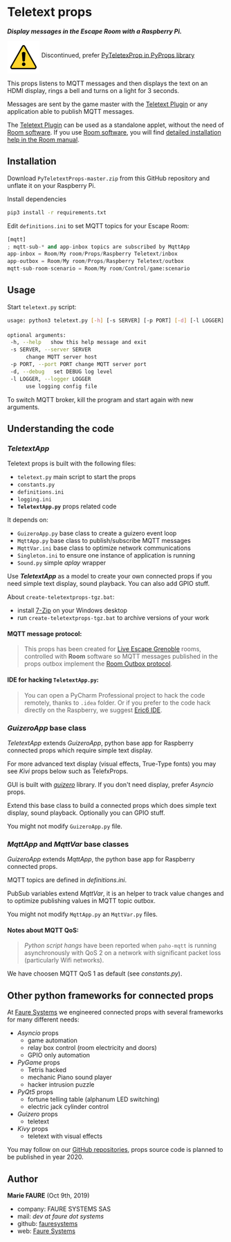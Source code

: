 ﻿# Teletext props
***Display messages in the Escape Room with a Raspberry Pi.***

<img src="warning.png" alt="Smiley face" height="75" width="75" align="middle"> Discontinued, prefer [PyTeletexProp in PyProps library](https://github.com/xcape-io/PyProps/tree/master/GuizeroProp/PyTeletextProp)

This props listens to MQTT messages and then displays the text on an HDMI display, rings a bell and turns on a light for 3 seconds.

Messages are sent by the game master with the [Teletext Plugin](https://github.com/fauresystems/TeletextPlugin) or any application able to publish MQTT messages.

The [Teletext Plugin](https://github.com/fauresystems/TeletextPlugin) can be used as a standalone applet, without the need of <a href="https://xcape.io/go/room" target="_blank">Room software</a>. If you use <a href="https://xcape.io/go/room" target="_blank">Room software</a>, you will find <a href="https://xcape.io/public/documentation/en/room/AddaRaspberrypropsTeletext.html" target="_blank">detailed installation help in the Room manual</a>.


## Installation
Download `PyTeletextProps-master.zip` from this GitHub repository and unflate it on your Raspberry Pi.

Install dependencies
```bash
pip3 install -r requirements.txt
```

Edit `definitions.ini` to set MQTT topics for your Escape Room:
```python
[mqtt]
; mqtt-sub-* and app-inbox topics are subscribed by MqttApp
app-inbox = Room/My room/Props/Raspberry Teletext/inbox
app-outbox = Room/My room/Props/Raspberry Teletext/outbox
mqtt-sub-room-scenario = Room/My room/Control/game:scenario
``` 


## Usage
Start `teletext.py` script:

```bash
usage: python3 teletext.py [-h] [-s SERVER] [-p PORT] [-d] [-l LOGGER]

optional arguments:
 -h, --help   show this help message and exit
 -s SERVER, --server SERVER
      change MQTT server host
 -p PORT, --port PORT change MQTT server port
 -d, --debug   set DEBUG log level
 -l LOGGER, --logger LOGGER
      use logging config file
```

To switch MQTT broker, kill the program and start again with new arguments.


## Understanding the code

### *TeletextApp*
Teletext props is built with the following files:
* `teletext.py` main script to start the props
* `constants.py`
* `definitions.ini`
* `logging.ini`
* __`TeletextApp.py`__ props related code

It depends on:
* `GuizeroApp.py` base class to create a guizero event loop
* `MqttApp.py` base class to publish/subscribe MQTT messages
* `MqttVar.ini` base class to optimize network communications
* `Singleton.ini` to ensure one instance of application is running
* `Sound.py` simple *aplay* wrapper

Use ***TeletextApp*** as a model to create your own connected props if you need simple text display, sound playback. You can also add GPIO stuff.

About `create-teletextprops-tgz.bat`:
* install <a href="https://www.7-zip.org/" target="_blank">7-Zip</a> on your Windows desktop
* run `create-teletextprops-tgz.bat` to archive versions of your work

#### MQTT message protocol:
> This props has been created for [Live Escape Grenoble](https://www.live-escape.net/) rooms, controlled with **Room** software so MQTT messages published in the props outbox implement the <a href="https://github.com/fauresystems/TeletextProps/blob/master/PROTOCOL.md" target="_blank">Room Outbox protocol</a>.

#### IDE for hacking `TeletextApp.py`:
> You can open a PyCharm Professional project to hack the code remotely, thanks to `.idea` folder. Or if you prefer to the code hack directly on the Raspberry, we suggest <a href="https://eric-ide.python-projects.org/" target="_blank">Eric6 IDE</a>. 


### *GuizeroApp* base class
*TeletextApp* extends *GuizeroApp*, python base app for Raspberry connected props which require simple text display. 

For more advanced text display (visual effects, True-Type fonts) you may see *Kivi* props below such as TelefxProps.

GUI is built with *<a href="https://lawsie.github.io/guizero/" target="_blank">guizero</a>* library. If you don't need display, prefer *Asyncio* props.

Extend this base class to build a connected props which does simple text display, sound playback. Optionally you can GPIO stuff.

You might not modify `GuizeroApp.py` file.


### *MqttApp* and *MqttVar* base classes
*GuizeroApp* extends *MqttApp*, the python base app for Raspberry connected props.


MQTT topics are defined in *definitions.ini*.

PubSub variables extend *MqttVar*, it is an helper to track value changes and to optimize publishing values in MQTT topic outbox.

You might not modify `MqttApp.py` an `MqttVar.py` files.

#### Notes about MQTT QoS:
>*Python script hangs* have been reported when `paho-mqtt` is running asynchronously with QoS 2 on a network with significant packet loss (particularly Wifi networks).

We have choosen MQTT QoS 1 as default (see *constants.py*).


## Other python frameworks for connected props
At <a href="https://faure.systems/" target="_blank">Faure Systems</a> we engineered connected props with several frameworks for many different needs:

* *Asyncio* props
    - game automation
    - relay box control (room electricity and doors)
    - GPIO only automation
* *PyGame* props
    - Tetris hacked
    - mechanic Piano sound player
    - hacker intrusion puzzle
* *PyQt5* props
    - fortune telling table (alphanum LED switching)
    - electric jack cylinder control
* *Guizero* props
    - teletext
* *Kivy* props
    - teletext with visual effects
    
You may follow on our <a href="https://github.com/fauresystems?tab=repositories" target="_blank">GitHub repositories</a>, props source code is planned to be published in year 2020.


## Author

**Marie FAURE** (Oct 9th, 2019)
* company: FAURE SYSTEMS SAS
* mail: *dev at faure dot systems*
* github: <a href="https://github.com/fauresystems?tab=repositories" target="_blank">fauresystems</a>
* web: <a href="https://faure.systems/" target="_blank">Faure Systems</a>